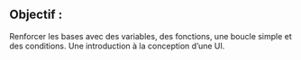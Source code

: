 ## Objectif : 
Renforcer les bases avec des variables, des fonctions, une boucle simple et des conditions. Une introduction à la conception d’une UI.